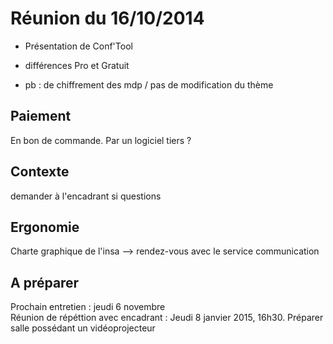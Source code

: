 Réunion du 16/10/2014
=====================

* Présentation de Conf'Tool  

- différences Pro et Gratuit  

- pb : de chiffrement des mdp / pas de modification du thème  



Paiement
--------
 
En bon de commande. Par un logiciel tiers ?  


Contexte
--------

demander à l'encadrant si questions  


Ergonomie
---------

Charte graphique de l'insa --> rendez-vous avec le service communication  


A préparer
----------

Prochain entretien : jeudi 6 novembre  
Réunion de répéttion avec encadrant : Jeudi 8 janvier 2015, 16h30. Préparer salle possédant un vidéoprojecteur  

